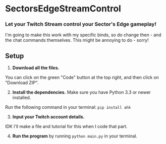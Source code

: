 # SectorsEdgeStreamControl
### Let your Twitch Stream control your Sector's Edge gameplay!

I'm going to make this work with my specific binds, so do change then - and the chat commands themselves.
This might be annoying to do - sorry! 

## Setup

1. **Download all the files.** 

You can click on the green "Code" button at the top right, and then click on "Download ZIP".

2. **Install the dependencies.**
Make sure you have Python 3.3 or newer installed.

Run the following command in your terminal:
`pip install ahk` 

3. **Input your Twitch account details.**

IDK I'll make a file and tutorial for this when I code that part.

4. **Run the program** by running `python main.py` in your terminal.